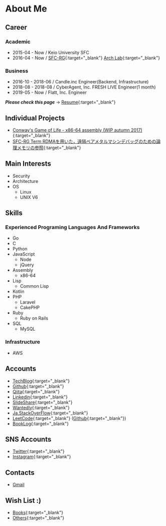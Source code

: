 
<!-- Global site tag (gtag.js) - Google Analytics -->
<script async src="https://www.googletagmanager.com/gtag/js?id=UA-105143295-2"></script>
<script>
  window.dataLayer = window.dataLayer || [];
  function gtag(){dataLayer.push(arguments);}
  gtag('js', new Date());

  gtag('config', 'UA-105143295-2');
</script>

# About Me

## Career

### Academic

- 2015-04 - Now / Keio University SFC
- 2016-04 - Now / [SFC-RG](https://rg.sfc.keio.ac.jp/){:target="_blank"} [Arch Lab](https://arch.sfc.wide.ad.jp/){:target="_blank"}

### Business

- 2016-10 - 2018-06 / Candle.inc Engineer(Backend, Infrastructure)
- 2018-08 - 2018-08 / CyberAgent, Inc. FRESH LIVE Engineer(1 month)
- 2019-05 - Now / Flatt, Inc. Engineer

***Please check this page*** -> [Resume](/resume){:target="_blank"}

## Individual Projects

- [Conway's Game of Life - x86-64 assembly (WIP autumn 2017)](https://github.com/dooooooooinggggg/lifegame){:target="_blank"}
- [SFC-RG Term RDMAを用いた，遠隔ベアメタルマシンデバッグのための論理メモリの参照](https://github.com/dooooooooinggggg/term2018docs/blob/master/term2018autumn.pdf){:target="_blank"}

## Main Interests

- Security
- Architecture
- OS
  - Linux
  - UNIX V6

## Skills

### Experienced Programing Languages And Frameworks

- Go
- C
- Python
- JavaScript
  - Node
  - jQuery
- Assembly
  - x86-64
- Lisp
  - Common Lisp
- Kotlin
- PHP
  - Laravel
  - CakePHP
- Ruby
  - Ruby on Rails
- SQL
  - MySQL

### Infrastructure

- AWS

## Accounts

- [TechBlog](https://blog.ishikawa.tech/){:target="_blank"}
- [Github](https://github.com/dooooooooinggggg){:target="_blank"}
- [Qiita](https://qiita.com/dooooooooinggggg){:target="_blank"}
- [Linkedin](https://www.linkedin.com/in/tatsunori-ishikawa/){:target="_blank"}
- [SlideShare](https://www.slideshare.net/tatsunoriishikawa1){:target="_blank"}
- [Wantedly](https://www.wantedly.com/users/18456082){:target="_blank"}
- [Ja.StackOverFlow](https://ja.stackoverflow.com/users/28070/dooooooooinggggg){:target="_blank"}
- [LeetCode](https://leetcode.com/dooooooooinggggg/){:target="_blank"} ([Github](https://github.com/dooooooooinggggg/LeetCode){:target="_blank"})
- [BookLog](https://booklog.jp/users/dooooooooinggggg){:target="_blank"}

## SNS Accounts

- [Twitter](https://twitter.com/ggggniooooooood){:target="_blank"}
- [Instagram](https://www.instagram.com/dooooooooinggggg/){:target="_blank"}

## Contacts

- [Gmail](<mailto:dooooooooinggggg2@gmail.com>)

## Wish List :)

- [Books](http://amzn.asia/i1DrNK3){:target="_blank"}
- [Others](http://amzn.asia/41EHsAP){:target="_blank"}
